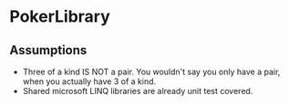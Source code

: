 # PokerLibrary

## Assumptions
- Three of a kind IS NOT a pair.  You wouldn't say you only have a pair, when you actually have 3 of a kind.
- Shared microsoft LINQ libraries are already unit test covered.
